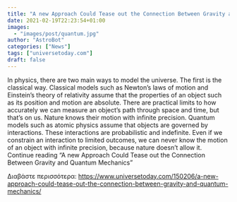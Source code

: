 ```yaml
---
title: "A new Approach Could Tease out the Connection Between Gravity and Quantum Mechanics"
date: 2021-02-19T22:23:54+01:00
images:
  - "images/post/quantum.jpg"
author: "AstroBot"
categories: ["News"]
tags: ["universetoday.com"]
draft: false
---
```


In physics, there are two main ways to model the universe. The first is the classical way. Classical models such as Newton’s laws of motion and Einstein’s theory of relativity assume that the properties of an object such as its position and motion are absolute. There are practical limits to how accurately we can measure an object’s path through space and time, but that’s on us. Nature knows their motion with infinite precision. Quantum models such as atomic physics assume that objects are governed by interactions. These interactions are probabilistic and indefinite. Even if we constrain an interaction to limited outcomes, we can never know the motion of an object with infinite precision, because nature doesn’t allow it. Continue reading “A new Approach Could Tease out the Connection Between Gravity and Quantum Mechanics” 

Διαβάστε περισσότερα: https://www.universetoday.com/150206/a-new-approach-could-tease-out-the-connection-between-gravity-and-quantum-mechanics/

